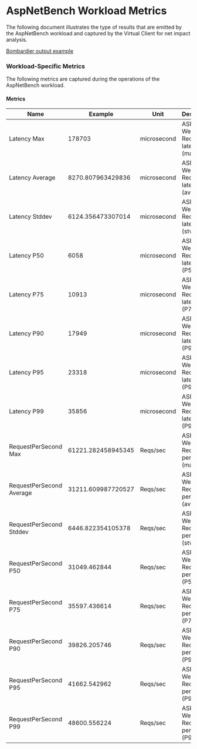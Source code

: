 ﻿# AspNetBench Workload Metrics
The following document illustrates the type of results that are emitted by the AspNetBench workload and captured by the
Virtual Client for net impact analysis.

[Bombardier output example](https://github.com/codesenberg/bombardier#examples)

  

### Workload-Specific Metrics
The following metrics are captured during the operations of the AspNetBench workload.

#### Metrics


| Name				       | Example            | Unit        | Description                                             |
|--------------------------|--------------------|-------------|---------------------------------------------------------|
| Latency Max			   | 178703				| microsecond | ASP.NET Web Request latency (max) |
| Latency Average		   | 8270.807963429836  | microsecond | ASP.NET Web Request latency (avg) |
| Latency Stddev		   | 6124.356473307014  | microsecond | ASP.NET Web Request latency (stv) |
| Latency P50			   | 6058				| microsecond | ASP.NET Web Request latency (P50) |
| Latency P75		   	   | 10913				| microsecond | ASP.NET Web Request latency (P75) |
| Latency P90	   		   | 17949				| microsecond | ASP.NET Web Request latency (P90) |
| Latency P95	   		   | 23318			    | microsecond | ASP.NET Web Request latency (P95) |
| Latency P99			   | 35856				| microsecond | ASP.NET Web Request latency (P99) |
| RequestPerSecond Max     | 61221.282458945345 | Reqs/sec	  | ASP.NET Web Request per second (max) |
| RequestPerSecond Average | 31211.609987720527 | Reqs/sec    | ASP.NET Web Request per second (avg) |
| RequestPerSecond Stddev  | 6446.822354105378  | Reqs/sec    | ASP.NET Web Request per second (stv) |
| RequestPerSecond P50     | 31049.462844       | Reqs/sec    | ASP.NET Web Request per second (P50) |
| RequestPerSecond P75     | 35597.436614       | Reqs/sec    | ASP.NET Web Request per second (P75) |
| RequestPerSecond P90     | 39826.205746       | Reqs/sec    | ASP.NET Web Request per second (P90) |
| RequestPerSecond P95     | 41662.542962       | Reqs/sec    | ASP.NET Web Request per second (P95) |
| RequestPerSecond P99     | 48600.556224       | Reqs/sec    | ASP.NET Web Request per second (P99) |